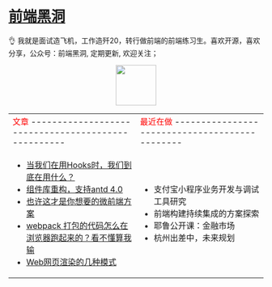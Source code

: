 # [前端黑洞](https://closertb.site)

👌 我就是面试造飞机，工作造歼20，转行做前端的前端练习生。喜欢开源，喜欢分享，公众号：前端黑洞, 定期更新, 欢迎关注；

<div align="center">
 <img width="100px" style="width:80px" src="https://segmentfault.com/img/remote/1460000023356218">
<div>

<table>
<tr>
<td><font  color="red" size="3">文章</font> ---------------------------------------------------</td>
<td><font color="red" size="3">最近在做</font>
----------------------------------------------</td>
</tr>
<tr>
<td style="width:50%" align="top">

 - [当我们在用Hooks时，我们到底在用什么？](https://closertb.site/blog/57)
 - [组件库重构，支持antd 4.0](https://closertb.site/blog/54)
 - [也许这才是你想要的微前端方案 ](https://closertb.site/blog/52)
 - [webpack 打包的代码怎么在浏览器跑起来的？看不懂算我输](https://closertb.site/blog/51)
 - [Web网页渲染的几种模式](https://closertb.site/blog/50)
</td>
<td style="width:50%" align="top">

 - 支付宝小程序业务开发与调试工具研究 
 - 前端构建持续集成的方案探索
 - 耶鲁公开课：金融市场
 - 杭州出差中，未来规划
</td>
</tr>
</table>